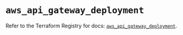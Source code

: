 # `aws_api_gateway_deployment`

Refer to the Terraform Registry for docs: [`aws_api_gateway_deployment`](https://registry.terraform.io/providers/hashicorp/aws/5.45.0/docs/resources/api_gateway_deployment).
